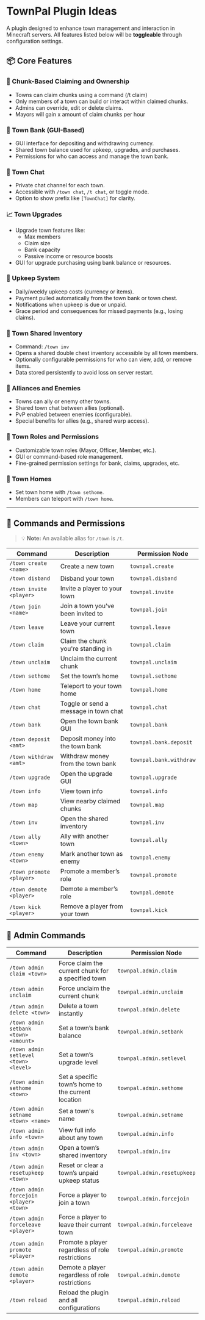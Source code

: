# TownPal Plugin Ideas

A plugin designed to enhance town management and interaction in Minecraft servers. All features listed below will be **toggleable** through configuration settings.

## 📦 Core Features

### 🧱 Chunk-Based Claiming and Ownership
- Towns can claim chunks using a command (/t claim)
- Only members of a town can build or interact within claimed chunks.
- Admins can override, edit or delete claims.
- Mayors will gain x amount of claim chunks per hour

### 🏦 Town Bank (GUI-Based)
- GUI interface for depositing and withdrawing currency.
- Shared town balance used for upkeep, upgrades, and purchases.
- Permissions for who can access and manage the town bank.

### 💬 Town Chat
- Private chat channel for each town.
- Accessible with `/town chat`, `/t chat`, or toggle mode.
- Option to show prefix like `[TownChat]` for clarity.

### 📈 Town Upgrades
- Upgrade town features like:
  - Max members
  - Claim size
  - Bank capacity
  - Passive income or resource boosts
- GUI for upgrade purchasing using bank balance or resources.

### 🔧 Upkeep System
- Daily/weekly upkeep costs (currency or items).
- Payment pulled automatically from the town bank or town chest.
- Notifications when upkeep is due or unpaid.
- Grace period and consequences for missed payments (e.g., losing claims).

### 🧰 Town Shared Inventory
- Command: `/town inv`
- Opens a shared double chest inventory accessible by all town members.
- Optionally configurable permissions for who can view, add, or remove items.
- Data stored persistently to avoid loss on server restart.

### 🤝 Alliances and Enemies
- Towns can ally or enemy other towns.
- Shared town chat between allies (optional).
- PvP enabled between enemies (configurable).
- Special benefits for allies (e.g., shared warp access).

### 🏰 Town Roles and Permissions
- Customizable town roles (Mayor, Officer, Member, etc.).
- GUI or command-based role management.
- Fine-grained permission settings for bank, claims, upgrades, etc.

### 🏡 Town Homes
- Set town home with `/town sethome`.
- Members can teleport with `/town home`.

---

## 📜 Commands and Permissions

> 💡 **Note:** An available alias for `/town` is `/t`.

| Command                  | Description                                  | Permission Node           |
|--------------------------|----------------------------------------------|----------------------------|
| `/town create <name>`    | Create a new town                            | `townpal.create`           |
| `/town disband`          | Disband your town                            | `townpal.disband`          |
| `/town invite <player>`  | Invite a player to your town                 | `townpal.invite`           |
| `/town join <name>`      | Join a town you've been invited to           | `townpal.join`             |
| `/town leave`            | Leave your current town                      | `townpal.leave`            |
| `/town claim`            | Claim the chunk you're standing in           | `townpal.claim`            |
| `/town unclaim`          | Unclaim the current chunk                    | `townpal.unclaim`          |
| `/town sethome`          | Set the town’s home                          | `townpal.sethome`          |
| `/town home`             | Teleport to your town home                   | `townpal.home`             |
| `/town chat`             | Toggle or send a message in town chat        | `townpal.chat`             |
| `/town bank`             | Open the town bank GUI                       | `townpal.bank`             |
| `/town deposit <amt>`    | Deposit money into the town bank             | `townpal.bank.deposit`     |
| `/town withdraw <amt>`   | Withdraw money from the town bank            | `townpal.bank.withdraw`    |
| `/town upgrade`          | Open the upgrade GUI                         | `townpal.upgrade`          |
| `/town info`             | View town info                               | `townpal.info`             |
| `/town map`              | View nearby claimed chunks                   | `townpal.map`              |
| `/town inv`              | Open the shared inventory                    | `townpal.inv`              |
| `/town ally <town>`      | Ally with another town                       | `townpal.ally`             |
| `/town enemy <town>`     | Mark another town as enemy                   | `townpal.enemy`            |
| `/town promote <player>` | Promote a member’s role                      | `townpal.promote`          |
| `/town demote <player>`  | Demote a member’s role                       | `townpal.demote`           |
| `/town kick <player>`    | Remove a player from your town               | `townpal.kick`             |

## 🔧 Admin Commands

| Command                                  | Description                                                                 | Permission Node              |
|------------------------------------------|-----------------------------------------------------------------------------|------------------------------|
| `/town admin claim <town>`               | Force claim the current chunk for a specified town                          | `townpal.admin.claim`        |
| `/town admin unclaim`                    | Force unclaim the current chunk                                             | `townpal.admin.unclaim`      |
| `/town admin delete <town>`              | Delete a town instantly                                                     | `townpal.admin.delete`       |
| `/town admin setbank <town> <amount>`    | Set a town’s bank balance                                                   | `townpal.admin.setbank`      |
| `/town admin setlevel <town> <level>`    | Set a town’s upgrade level                                                  | `townpal.admin.setlevel`     |
| `/town admin sethome <town>`             | Set a specific town’s home to the current location                          | `townpal.admin.sethome`      |
| `/town admin setname <town> <name>`      | Set a town's name                                                           | `townpal.admin.setname`      |
| `/town admin info <town>`                | View full info about any town                                               | `townpal.admin.info`         |
| `/town admin inv <town>`                 | Open a town’s shared inventory                                              | `townpal.admin.inv`          |
| `/town admin resetupkeep <town>`         | Reset or clear a town’s unpaid upkeep status                                | `townpal.admin.resetupkeep`  |
| `/town admin forcejoin <player> <town>`  | Force a player to join a town                                               | `townpal.admin.forcejoin`    |
| `/town admin forceleave <player>`        | Force a player to leave their current town                                  | `townpal.admin.forceleave`   |
| `/town admin promote <player>`           | Promote a player regardless of role restrictions                            | `townpal.admin.promote`      |
| `/town admin demote <player>`            | Demote a player regardless of role restrictions                             | `townpal.admin.demote`       |
| `/town reload`                     | Reload the plugin and all configurations                                    | `townpal.admin.reload`       |
